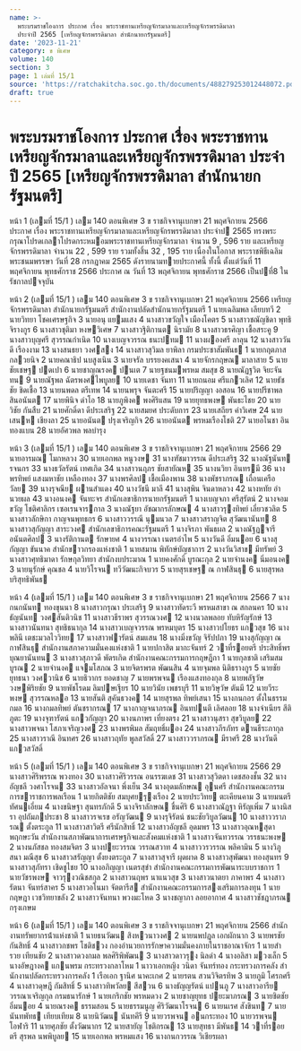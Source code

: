 ```yaml
---
name: >-
  พระบรมราชโองการ ประกาศ เรื่อง พระราชทานเหรียญจักรมาลาและเหรียญจักรพรรดิมาลา
  ประจำปี 2565 [เหรียญจักรพรรดิมาลา สำนักนายกรัฐมนตรี]
date: '2023-11-21'
category: ข พิเศษ
volume: 140
section: 3
page: 1 เล่มที่ 15/1
source: 'https://ratchakitcha.soc.go.th/documents/488279253012448072.pdf'
draft: true
---
```


# พระบรมราชโองการ ประกาศ เรื่อง พระราชทานเหรียญจักรมาลาและเหรียญจักรพรรดิมาลา ประจำปี 2565 [เหรียญจักรพรรดิมาลา สำนักนายกรัฐมนตรี]

หน้า 1 (เลมที่ 15/1 ) เลม 140 ตอนพิเศษ 3 ข ราชกิจจานุเบกษา 21 พฤศจิกายน 2566 ประกาศ เรื่อง พระราชทานเหรียญจักรมาลาและเหรียญจักรพรรดิมาลา ประจําป 2565 ทรงพระกรุณาโปรดเกลาโปรดกระหมอมพระราชทานเหรียญจักรมาลา จํานวน 9 , 596 ราย และเหรียญจักรพรรดิมาลา จํานวน 22 , 599 ราย รวมทั้งสิ้น 32 , 195 ราย เนื่องในโอกาส พระราชพิธีเฉลิมพระชนมพรรษา วันที่ 28 กรกฎาคม 2565 ดังรายนามทายประกาศนี้ ทั้งนี้ ตั้งแต่วันที่ 11 พฤศจิกายน พุทธศักราช 2566 ประกาศ ณ วันที่ 13 พฤศจิกายน พุทธศักราช 2566 เป็นปที่8 ในรัชกาลปจจุบัน

หน้า 2 (เลมที่ 15/1 ) เลม 140 ตอนพิเศษ 3 ข ราชกิจจานุเบกษา 21 พฤศจิกายน 2566 เหรียญจักรพรรดิมาลา สํานักนายกรัฐมนตรี สํานักงานปลัดสํานักนายกรัฐมนตรี 1 นายเฉลิมพล เลียบทวี 2 นายวิทยา โชคเศรษฐกิจ 3 นายอนุ แยมแสง 4 นางสาวขวัญใจ เมืองโคตร 5 นางสาวชณัญชิดา พุทธิจิรางกูร 6 นางสาวชุติมา หงษวิเศษ 7 นางสาวฐิติกานต นิรามัย 8 นางสาวธรศิญา เชื้อสระคู 9 นางสาวบุญศรี สุวรรณกําเนิด 10 นางเบญจวรรณ ธนะปทม 11 นางผองศรี ลาลุน 12 นางสาววันดี เรืองงาม 13 นางสนธยา วงศสง 14 นางสาวสุวิมล ยาพิลา กรมประชาสัมพันธ 1 นายกฤตภาส กลวยนิจ 2 นายคณาธิป นบสูงเนิน 3 นายจรัล บรรยงคเสนา 4 นายจักรกฤษณ มาลาสาย 5 นายชัยเชษฐ ปดเปา 6 นายชาญณรงค ปนเต 7 นายฐชนมพรหม สมสุข 8 นายณัฏฐวิต จิยะจันทน 9 นายณัฐพล ฉัตรพงศไพบูลย 10 นายเดชา จันทา 11 นายถนอม ศรีแกวเลิศ 12 นายธัชชัย ชิดเชื้อ 13 นายนพดล ตรีเทพ 14 นายนพรุจ จันตะศรี 15 นายปริญญา งอสอน 16 นายปรีชาพล สินอนันต 17 นายพินิจ ดําโอ 18 นายภูพิงค พงศิริแสน 19 นายยุทธพงษ พันธะไชย 20 นายวิชัย กันสืบ 21 นายศักดิ์ดา ดีประเสริฐ 22 นายสมยศ ประดับการ 23 นายเสถียร คําวิเศษ 24 นายเสนห เชียงลา 25 นายอนันต ปรุงเจริญกิจ 26 นายอนันต พรหมเรืองโชติ 27 นายอโนชา อินทองแบน 28 นายอัศวพล พลบํารุง

หน้า 3 (เลมที่ 15/1 ) เลม 140 ตอนพิเศษ 3 ข ราชกิจจานุเบกษา 21 พฤศจิกายน 2566 29 นายอารมณ โมกหลวง 30 นายเอกพล หนูวงษ 31 นางฑัชมาวรรณ ดีประเสริฐ 32 นางณัฐนันท รจนกร 33 นางธวัลรัตน์ เทศเกิด 34 นางสาวนฤภร ชัยสายัณห 35 นางนวิยา อินทรมี 36 นางพรทิพย์ แสงมหาชัย เหลืองทอง 37 นางพรศิลป เชื้อเมืองพาน 38 นางพัชราภรณ เถื่อนเครือวัลย 39 นางรุจณีย ผานสําแดง 40 นางวัชนี มาลี 41 นางสุพิน จินดาหลวง 42 นางหทัย อํานวยผล 43 นางอนงค จันทะจร สํานักเลขาธิการนายกรัฐมนตรี 1 นางเบญจภา ศรีสุรัตน์ 2 นางจอมขวัญ โชติศาลิกร เซอเรนจารกาล 3 นางณัฐยา อัชฌากรลักษณ 4 นางสาวรุงทิพย์ เลี่ยวชวลิต 5 นางสาวลักษิกา กาญจนพุทธกร 6 นางสาววรรณี นุมนวล 7 นางสาวสราญจิต สุวัฒนานันท 8 นางสาวสุกัญญา สาระวงศ สํานักเลขาธิการคณะรัฐมนตรี 1 นางจิรภา พันธผล 2 นางณัฐฏจารี อนันตศิลป 3 นางรัติกานต รักษายศ 4 นางวรรณา เนตรอําไพ 5 นางวันดี อิ่มนอย 6 นางสุกัญญา ขันนาค สํานักขาวกรองแห่งชาติ 1 นายสมาน พิทักษ์บัญชาการ 2 นางวันวิสาข มีทรัพย์ 3 นางสาวศุทธิมาดา รักษกุลวิทยา สํานักงบประมาณ 1 นายคงศักดิ์ บูรณะกุล 2 นายจํานงค นิ่มอนงค 3 นายนุรักษ์ คุณชล 4 นายวิโรจน ทวีวัฒนะกิจบวร 5 นายสุรเชษฐ ณ กาฬสินธุ 6 นายสุรพล บริสุทธิพันธ

หน้า 4 (เลมที่ 15/1 ) เลม 140 ตอนพิเศษ 3 ข ราชกิจจานุเบกษา 21 พฤศจิกายน 2566 7 นางกนกนันท ทองขุนนา 8 นางสาวกรุณา ประเสริฐ 9 นางสาวทัดระวี พรหมสาขา ณ สกลนคร 10 นางธัญนันท วงศสันติวนิช 11 นางสาวธีราพร สุวรรณวงศ 12 นางนวลพลอย ทับหิรัญรักษ์ 13 นางสาวนันทนา สุทธิธนากุล 14 นางสาวเบญจวรรณ พรหมบุตร 15 นางสาวปโยธร แกวสุข 16 นางพลินี เตชะมวลไววิทย 17 นางสาวฟารัตน์ สมแสน 18 นางมิ่งขวัญ จิรัปปภา 19 นางสุกัญญา ณ กาฬสินธุ สํานักงานสภาความมั่นคงแห่งชาติ 1 นายปกาสิต มากะจันทร์ 2 วาที่รอยตรี ประสิทธิ์พร บุณยานันทน 3 นางสาวสุภาวดี พัตรเกิด สํานักงานคณะกรรมการกฤษฎีกา 1 นายกุลชาติ เสริมสมบูรณ 2 นายจํานงค แจมโสภณ 3 นายจิตรพรต พัฒนสิน 4 นายจุมพล นิติธรางกูร 5 นายชัยยุทธนา วงศวานิช 6 นายธิวากร ยอดชาญ 7 นายพรพจน เรืองแสงทองกุล 8 นายพลัฐวัษ วงษพิริยชัย 9 นายพัชโรดม ลิมปษเฐียร 10 นายวินัย เพชรบุรี 11 นายวิษุวัษ ตันมี 12 นายวีระพงษ สุวรรณหลอ 13 นายสันติ สุคันธวงค 14 นายสุรพล ทิพย์เสนา 15 นางกนกอร ตั้งในธรรมกมล 16 นางกมลทิพย์ ตันชรากรณ 17 นางกาญจนาภรณ อินทปนตี เลิศลอย 18 นางจําเนียร สีติภูตะ 19 นางจุฑารัตน์ แกวกัญญา 20 นางนภาพร เที่ยงตรง 21 นางสาวนุสรา สุขวิบูลย 22 นางสาวพจนา โสภาเจริญวงศ 23 นางพรพิมล สัมฤทธิ์ผอง 24 นางสาวภีรภัทร ดานธีระภากุล 25 นางสาวราณี อินทศร 26 นางสาวฤทัย พูลสวัสดิ์ 27 นางสาววราภรณ มีราศรี 28 นางวันดี แกวสวัสดิ์

หน้า 5 (เลมที่ 15/1 ) เลม 140 ตอนพิเศษ 3 ข ราชกิจจานุเบกษา 21 พฤศจิกายน 2566 29 นางสาวศิริพรรณ พวงทอง 30 นางสาวศิริวรรณ อนรรฆเดช 31 นางสาวสุวิตดา เดชสองชั้น 32 นางอัญชลี วงศาโรจน 33 นางสาวอัลจนา พึ่งเย็น 34 นางอุดมลักษณ อุนศรี สํานักงานคณะกรรมการขาราชการพลเรือน 1 นายกิตติชัย สมบุศยรุงเรือง 2 นายประวิทย ตะเคียนคาม 3 นายมนตรี ทัศนเอี่ยม 4 นางขนิษฐา สุนทรภักดี 5 นางจิราลักษณ ชื่นศิริ 6 นางสาวณัฎฐา หิรัญเพิ่ม 7 นางนิสรา อุปถัมภประชา 8 นางสาวรจเรข อรัญวัฒน 9 นางรุจิรัตน์ ชนะชัยวิบูลวัฒน 10 นางสาววราภรณ ตั้งตระกูล 11 นางสาวสาวิตรี ศรีนักสิทธิ์ 12 นางสาวอัญชลี อุดมพร 13 นางสาวอุณหสุดา พฤกษะวัน สํานักงานสภาพัฒนาการเศรษฐกิจและสังคมแห่งชาติ 1 นางสาวจันทวรรณ วรรธนะพงษ 2 นางนภัสชล ทองสมจิตร 3 นางปยะวรรณ วรรณสวาท 4 นางสาววรวรรณ พลิคามิน 5 นางวิภูสนา มณีสุข 6 นางสาวสรัญญา ตั้งยงตระกูล 7 นางสาวสุจารี ผุดผาด 8 นางสาวสุพัฒนา ทองสุนทร 9 นางสาวสุภัทรา เชิดชูไชย 10 นางอภิญญา เนตรสุขํา สํานักงานคณะกรรมการพัฒนาระบบราชการ 1 นายวัชรพงษ จาวรุงวณิชสกุล 2 นางสาวนฤพร นาแนวสุข 3 นางสาวนาตยา ภาคาพร 4 นางสาวรัตนา จันทร์สาคร 5 นางสาวอโนมา จัตตารีส สํานักงานคณะกรรมการสงเสริมการลงทุน 1 นายกฤษฎา เวชวิทยาขลัง 2 นางสาวจันทนา พวงมะโหด 3 นางชญาภา ลอยอากาศ 4 นางสาวชัชฎาภรณ กรุงเกษม

หน้า 6 (เลมที่ 15/1 ) เลม 140 ตอนพิเศษ 3 ข ราชกิจจานุเบกษา 21 พฤศจิกายน 2566 สํานักงานทรัพยากรน้ําแห่งชาติ 1 นายธนวัฒน สิงหวนาวงศ 2 นายนพปฎล เอกผักนาก 3 นายพรชัย กันสิทธิ์ 4 นางสาวกชพร โชติชวง กองอํานวยการรักษาความมั่นคงภายในราชอาณาจักร 1 นายสํารวย เทียนชัย 2 นางสาวดวงกมล พลศิริพิพัฒน 3 นางสาวดาวรุง นิลดํา 4 นางอลิสา มวงเล็ก 5 นางอัษฎางค แกนพรม กระทรวงกลาโหม 1 นาวาเอกหญิง วนิดา จันทร์ทอง กระทรวงการคลัง สํานักงานปลัดกระทรวงการคลัง 1 เรือเอก ฐานิศ นาคะเกศ 2 นายรตน สวนวิจิตรทิพ 3 นายภูมิ โศรกศรี 4 นางสาวดุษฎี กัมสิทธิ์ 5 นางสาวทิพวัลย สีสวน 6 นางธัญญรัตน์ แปนภู 7 นางสาวอารีย วรรณาเจริญกุล กรมธนารักษ์ 1 นายเกริกชัย พรหมดวง 2 นายชาญยุทธ ปยะมาภรณ 3 นายชิตชัย อิ่มนอย 4 นายณรงค ธรรมสอน 5 นายธรรมนูญ ศิริวัฒนาโรจน 6 นายนเรศ สังขินท 7 นายนันทพัทธ เทียบเทียม 8 นายนิวัฒน นันทคีรี 9 นายวรพจน อนกระทอง 10 นายวรพจน โอฬาริ 11 นายศุภชัย ตั้งวัฒนากร 12 นายสายัญ โชติกรณ 13 นายสุทธา มีพันธ 14 วาที่รอยตรี สุรพล นพพิบูลย 15 นายเอกพล พรหมแสง 16 นางกนกวรรณ วิเชียรผลา
